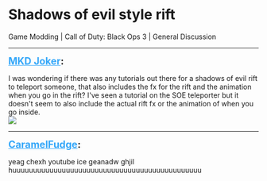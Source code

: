 # Shadows of evil style rift
Game Modding | Call of Duty: Black Ops 3 | General Discussion

---
<strong style="font-size: 1.4em;"><span style="text-decoration: underline;text-decoration-color: #34a7f9;"><span style="color:#34a7f9;">MKD Joker</span></span>:</strong>

<p>I was wondering if there was any tutorials out there for a shadows of evil rift to teleport someone, that also includes the fx for the rift and the animation when you go in the rift? I&#39;ve seen a tutorial on the SOE teleporter but it doesn&#39;t seem to also include the actual rift fx or the animation of when you go inside.<br /><img style="max-width: 500px;" src="{{ '/wiki/threads/assets/a.840.jpg' | relative_url }}"></p>

---
<strong style="font-size: 1.4em;"><span style="text-decoration: underline;text-decoration-color: #34a7f9;"><span style="color:#34a7f9;">CaramelFudge</span></span>:</strong>

<p>yeag chexh youtube ice geanadw ghjil huuuuuuuuuuuuuuuuuuuuuuuuuuuuuuuuuuuuuuuuuuuuuu</p>
